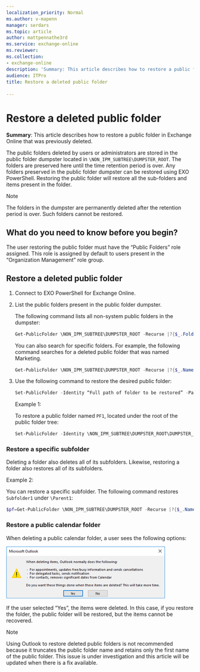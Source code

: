 ```yaml
---
localization_priority: Normal
ms.author: v-mapenn
manager: serdars
ms.topic: article
author: mattpennathe3rd
ms.service: exchange-online
ms.reviewer: 
ms.collection: 
- exchange-online
description: 'Summary: This article describes how to restore a public folder that was previously deleted in Exchange Online'
audience: ITPro
title: Restore a deleted public folder

---
```


# Restore a deleted public folder

 **Summary**: This article describes how to restore a public folder in Exchange Online that was previously deleted.

The public folders deleted by users or administrators are stored in the public folder dumpster located in `\NON_IPM_SUBTREE\DUMPSTER_ROOT`. The folders are preserved here until the time retention period is over. Any folders preserved in the public folder dumpster can be restored using EXO PowerShell. Restoring the public folder will restore all the sub-folders and items present in the folder.

> [!NOTE]
> The folders in the dumpster are permanently deleted after the retention period is over. Such folders cannot be restored.

## What do you need to know before you begin?

The user restoring the public folder must have the “Public Folders” role assigned. This role is assigned by default to users present in the “Organization Management” role group.

## Restore a deleted public folder

1. Connect to EXO PowerShell for Exchange Online.

1. List the public folders present in the public folder dumpster.

    The following command lists all non-system public folders in the dumpster:

    ```PowerShell
    Get-PublicFolder \NON_IPM_SUBTREE\DUMPSTER_ROOT -Recurse |?{$_.FolderClass -ne "$null"}
    ```

    You can also search for specific folders. For example, the following command searches for a deleted public folder that was named Marketing.

    ```PowerShell
    Get-PublicFolder \NON_IPM_SUBTREE\DUMPSTER_ROOT -Recurse |?{$_.Name -like "Marketing"}
    ```

1. Use the following command to restore the desired public folder:

    ```PowerShell
    Set-PublicFolder -Identity “Full path of folder to be restored” -Path “Parent folder path where folder needs to be restored”
    ```

    Example 1:

    To restore a public folder named `PF1`, located under the root of the public folder tree:

    ```PowerShell
    Set-PublicFolder -Identity \NON_IPM_SUBTREE\DUMPSTER_ROOT\DUMPSTER_EXTEND\RESERVED_1\RESERVED_1\9f32c468-4bc2-42aa-b979-16a057394b2f\PF1 -Path \
    ```

### Restore a specific subfolder

Deleting a folder also deletes all of its subfolders. Likewise, restoring a folder also restores all of its subfolders.

Example 2:

You can restore a specific subfolder. The following command restores `Subfolder1` under `\Parent1`:

```PowerShell
$pf=Get-PublicFolder \NON_IPM_SUBTREE\DUMPSTER_ROOT -Recurse |?{$_.Name -eq "Subfolder1"};Set-PublicFolder $pf.identity -Path \Parent1
```

### Restore a public calendar folder

When deleting a public calendar folder, a user sees the following options:

![Delete calendar dialog box](../../media/delete-public-calendar-folder.png)

If the user selected “Yes”, the items were deleted. In this case, if you restore the folder, the public folder will be restored, but the items cannot be recovered.

> [!NOTE]
> Using Outlook to restore deleted public folders is not recommended because it truncates the public folder name and retains only the first name of the public folder. This issue is under investigation and this article will be updated when there is a fix available.